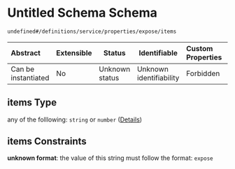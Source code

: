 # Untitled Schema Schema

```txt
undefined#/definitions/service/properties/expose/items
```




| Abstract            | Extensible | Status         | Identifiable            | Custom Properties | Additional Properties | Access Restrictions | Defined In                                                                  |
| :------------------ | ---------- | -------------- | ----------------------- | :---------------- | --------------------- | ------------------- | --------------------------------------------------------------------------- |
| Can be instantiated | No         | Unknown status | Unknown identifiability | Forbidden         | Allowed               | none                | [config_schema_v3.9.json\*](config_schema_v3.9.json "open original schema") |

## items Type

any of the folllowing: `string` or `number` ([Details](config_schema_v3-definitions-service-properties-expose-items.md))

## items Constraints

**unknown format**: the value of this string must follow the format: `expose`
